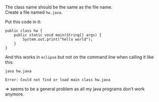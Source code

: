 The class name should be the same as the file name.\
Create a file named `hw.java`.

Put this code in it:
```
public class hw {
	public static void main(String[] args) {
		System.out.print("hello world");
	}
}
```

And this works in `eclipse` but not on the command line when calling it like this:
```
java hw.java
```
```
Error: Could not find or load main class hw.java
```
=> seems to be a general problem as all my java programs don't work anymore.
